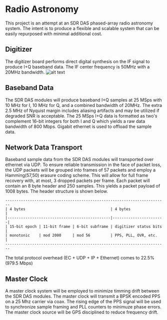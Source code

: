 # Radio Astronomy
This project is an attempt at an SDR DAS phased-array radio astronomy system.  The intent is to produce a flexible and scalable system that can be easily repurposed with minimal additional cost.

## Digitizer
The digitizer board performs direct digital synthesis on the IF signal to produce I+Q baseband data.  The IF center frequency is 50MHz with a 20MHz bandwidth.
![alt text][digitzer]


## Baseband Data
The SDR DAS modules will produce baseband I+Q samples at 25 MSps with 10 MHz for I, 10 MHz for Q, and a combined bandwidth of 20MHz.  The extra 2.5 MHz of Nyquist margin includes aliasing artifacts and may be utilized if degraded SNR is acceptable.  The 25 MSps I+Q data is formatted as two's complement 16-bit integers for both I and Q which yields a raw data bandwidth of 800 Mbps.  Gigabit ethernet is used to offload the sample data.

## Network Data Transport
Baseband sample data from the SDR DAS modules will transported over ethernet via UDP.  To ensure reliable transmission in the face of packet loss, the UDP packets will be grouped into frames of 57 packets and employ a Hamming(57,50) erasure coding scheme.  This will allow for full frame recovery with, at most, 3 dropped packets per frame.  Each packet will contain an 8 byte header and 250 samples.  This yields a packet payload of 1008 bytes.  The header structure is shown below.

```
------------------------------------------------------------------------
| 4 bytes                                      | 4 bytes               |
|----------------------------------------------|-----------------------|
| 15-bit epoch | 11-bit frame | 6-bit subframe | digitizer status bits |
| monotonic    | mod 2000     | mod 56         | PPS, PLL, OVR, etc.   |
------------------------------------------------------------------------
```

The total protocol overhead (EC + UDP + IP + Ethernet) comes to 22.5% (979.5 Mbps)

## Master Clock
A master clock system will be employed to minimize timming drift between the SDR DAS modules.  The master clock will transmit a BPSK encoded PPS on a 25 Mhz carrier via coax.  The rising edge of the PPS signal will be used to synchronize sample framing and PLL counters to minimuze phase errors.  The master clock source will be GPS disciplined to reduce frequency drift.


[digitzer]: https://github.com/rjrouquette/radio_astronomy/raw/master/images/digitizer_block_diagram.png "Block Diagram"
